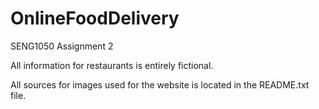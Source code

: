 # OnlineFoodDelivery
SENG1050 Assignment 2

All information for restaurants is entirely fictional.

All sources for images used for the website is located in the README.txt file.
